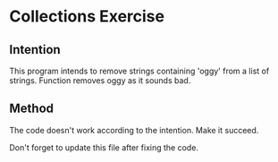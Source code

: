# Collections Exercise

## Intention

This program intends to remove strings containing 'oggy' from a list of strings.
Function removes oggy as it sounds bad.

## Method

The code doesn't work according to the intention. Make it succeed.

Don't forget to update this file after fixing the code.
